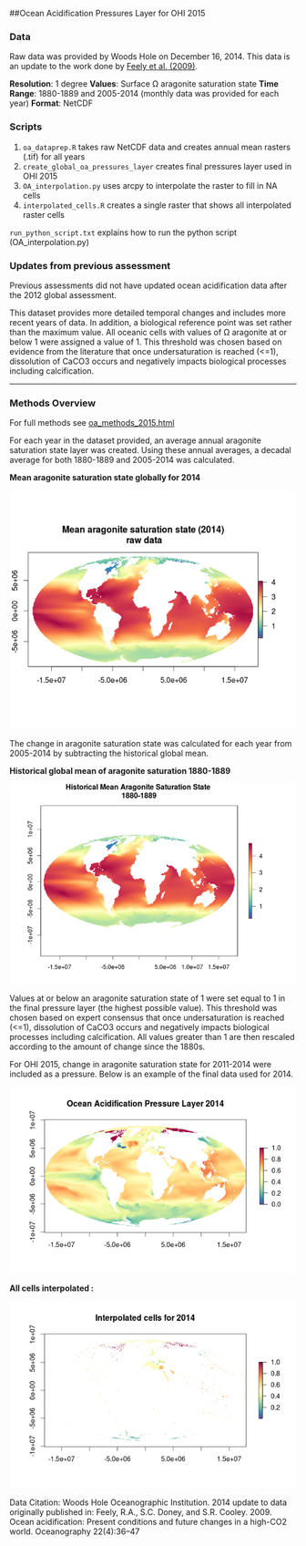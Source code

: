 ##Ocean Acidification Pressures Layer for OHI 2015

### Data

Raw data was provided by Woods Hole on December 16, 2014. This data is an update to the work done by [Feely et al. (2009)](http://www.tos.org/oceanography/archive/22-4_feely.pdf).  

**Resolution**: 1 degree
**Values**: Surface &#937; aragonite saturation state
**Time Range**: 1880-1889 and 2005-2014 (monthly data was provided for each year)
**Format**: NetCDF

### Scripts

1. `oa_dataprep.R` takes raw NetCDF data and creates annual mean rasters (.tif) for all years
2. `create_global_oa_pressures_layer` creates final pressures layer used in OHI 2015
3. `OA_interpolation.py` uses arcpy to interpolate the raster to fill in NA cells
4. `interpolated_cells.R` creates a single raster that shows all interpolated raster cells

`run_python_script.txt` explains how to run the python script (OA_interpolation.py)

### Updates from previous assessment

Previous assessments did not have updated ocean acidification data after the 2012 global assessment. 

This dataset provides more detailed temporal changes and includes more recent years of data. In addition, a biological reference point was set rather than the maximum value. All oceanic cells with values of &#937; aragonite at or below 1 were assigned a value of 1. This threshold was chosen based on evidence from the literature that once undersaturation is reached (<=1), dissolution of CaCO3 occurs and negatively impacts biological processes including calcification.

***

### Methods Overview

For full methods see [oa_methods_2015.html](file:///C:/Users/Afflerbach/Documents/GitHub/ohiprep/globalprep/Pressures_acid/v2015/oa_methods_2015.html)

For each year in the dataset provided, an average annual aragonite saturation state layer was created. Using these annual averages, a     decadal average for both 1880-1889 and 2005-2014 was calculated.
    
  **Mean aragonite saturation state globally for 2014**
  
  ![](./images/mean_arag_2014.png)
  
  
The change in aragonite saturation state was calculated for each year from 2005-2014 by subtracting the historical global mean. 

  **Historical global mean of aragonite saturation 1880-1889**
  
  ![](./images/historical_mean.png)
  
  
Values at or below an aragonite saturation state of 1 were set equal to 1 in the final pressure layer (the highest possible value). This threshold was chosen based on expert consensus that once undersaturation is reached (<=1), dissolution of CaCO3 occurs and negatively impacts biological processes including calcification. All values greater than 1 are then rescaled according to the amount of change since the 1880s.


  
For OHI 2015, change in aragonite saturation state for 2011-2014 were included as a pressure. Below is an example of the final data used for 2014.

  ![](./images/oa_final_2014.png)

    
**All cells interpolated :**
  
  ![](./images/interpolated_cells.png)



 
Data Citation: Woods Hole Oceanographic Institution. 2014 update to data originally published in: Feely, R.A., S.C. Doney, and
S.R. Cooley. 2009. Ocean acidification: Present conditions and future changes in a high-CO2 world.
Oceanography 22(4):36–47
